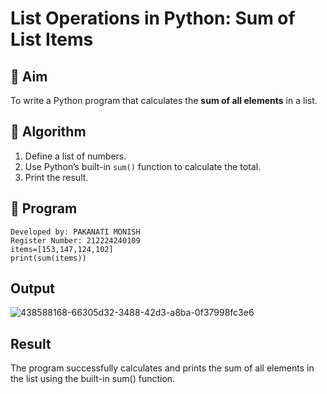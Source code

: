 # List Operations in Python: Sum of List Items

## 🎯 Aim
To write a Python program that calculates the **sum of all elements** in a list.

## 🧠 Algorithm
1. Define a list of numbers.
2. Use Python’s built-in `sum()` function to calculate the total.
3. Print the result.

## 🧾 Program
```
Developed by: PAKANATI MONISH
Register Number: 212224240109
items=[153,147,124,102]
print(sum(items))
```
## Output
![438588168-66305d32-3488-42d3-a8ba-0f37998fc3e6](https://github.com/user-attachments/assets/93644d4a-9c8d-4a8b-9877-28665ff6ceee)

## Result
The program successfully calculates and prints the sum of all elements in the list using the built-in sum() function.
